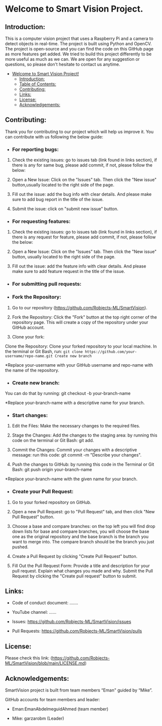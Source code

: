 # Welcome to Smart Vision Project.

## Introduction:

This is a computer vision project that uses a Raspberry Pi and a camera to detect objects in real-time. The project is built using Python and OpenCV. The project is open-source and you can find the code on this GitHub page as more features get added. We tried to build this project differently to be more useful as much as we can. We are open for any suggestion or questions, so please don't hesitate to contact us anytime.

- [Welcome to Smart Vision Project!](#welcome-to-smart-vision-project)
  - [Introduction:](#introduction)
  - [Table of Contents:](#table-of-contents)
  - [Contributing:](#contributing)
  - [Links:](#Links)
  - [License:](#License)
  - [Acknowledgements:](#Acknowledgements)

## Contributing: 

Thank you for contributing to our project which will help us improve it. You can contribute with us following the below guide: 

- ### For reporting bugs: 

1.	Check the existing issues: go to issues tab (link found in links section), if there is any for same bug, please add commit, if not, please follow the below:

2. Open a New Issue: Click on the "Issues" tab. Then click the "New issue" button,usually located to the right side of the page.

3. Fill out the issue: add the bug info with clear details. And please make sure to add bug report in the title of the issue.

4. Submit the issue: click on "submit new issue" button.

- ### For requesting features: 

1.	Check the existing issues: go to issues tab (link found in links section), if there is any request for feature, please add commit, if not, please follow the below:

2.	Open a New Issue: Click on the "Issues" tab. Then click the "New issue" button, usually located to the right side of the page.

3.	Fill out the issue: add the feature info with clear details. And please make sure to add feature request in the title of the issue.

- ### For submitting pull requests: 

- ### Fork the Repository:

1. Go to our repository (https://github.com/Robjects-ML/SmartVision).

2. Fork the Repository: Click the "Fork" button at the top right corner of the repository page. This will create a copy of the repository under your GitHub account.

3.	Clone your fork: 

Clone the Repository: Clone your forked repository to your local machine. In the terminal or Git Bash, 
run: 
`git clone https://github.com/your-username/repo-name.git Create new branch`

*Replace your-username with your GitHub username and repo-name with the name of the repository.

-	### Create new branch:

You can do that by running: git checkout -b your-branch-name 

*Replace your-branch-name with a descriptive name for your branch.

- ### Start changes:

1.	Edit the Files: Make the necessary changes to the required files.

2.	Stage the Changes: Add the changes to the staging area: by running this code on the terminal or Git Bash: 
git add.

3.	 Commit the Changes: Commit your changes with a descriptive message: run this code: 
git commit -m "Describe your changes". 

4.	Push the changes to GitHub: by running this code in the Terminal or Git Bash: git push origin your-branch-name 

*Replace your-branch-name with the given name for your branch. 

-	### Create your Pull Request:

1. Go to your forked repository on GitHub.

2. Open a new Pull Request: go to "Pull Request" tab, and then click "New Pull Request" button.

3. Choose a base and compare branches: on the top left you will find drop down lists for base and compare branches, you will choose the base one as the original repository and the base branch is the branch you want to merge into. The compare branch should be the branch you just pushed.

4. Create a Pull Request by clicking "Create Pull Request" button.

5. Fill Out the Pull Request Form: Provide a title and description for your pull request. Explain what changes you made and why.
Submit the Pull Request by clicking the "Create pull request" button to submit.

## Links:

-	Code of conduct document: ……. <!-- need to add a link for code of conduct-->

-	YouTube channel: …… <!-- need to add a link for youtube channel-->

-	Issues: https://github.com/Robjects-ML/SmartVision/issues

-	Pull Requests: https://github.com/Robjects-ML/SmartVision/pulls

## License: 

Please check this link: (https://github.com/Robjects-ML/SmartVision/blob/main/LICENSE.md)

## Acknowledgements: 

SmartVision project is built from team members “Eman" guided by “Mike”. 

GitHub accounts for team members and leader:

- Eman:EmanAbdelmeguidAhmed (team member)

- Mike: garzarobm (Leader)
